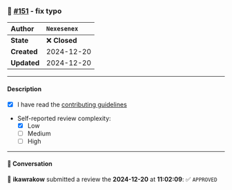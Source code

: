 ### 🐛 [#151](https://github.com/ikawrakow/ik_llama.cpp/pull/151) - fix typo

| **Author** | `Nexesenex` |
| :--- | :--- |
| **State** | ❌ **Closed** |
| **Created** | 2024-12-20 |
| **Updated** | 2024-12-20 |

---

#### Description

- [x] I have read the [contributing guidelines](https://github.com/ggerganov/llama.cpp/blob/master/CONTRIBUTING.md)
- Self-reported review complexity:
  - [x] Low
  - [ ] Medium
  - [ ] High

---

#### 💬 Conversation

👤 **ikawrakow** submitted a review the **2024-12-20** at **11:02:09**: ✅ `APPROVED`